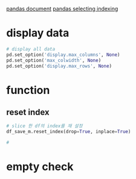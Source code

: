 [pandas document](!https://pandas.pydata.org/pandas-docs/stable/user_guide/reshaping.html)
[pandas selecting indexing](!https://pandas.pydata.org/pandas-docs/stable/user_guide/indexing.html#indexing-and-selecting-data)


# display data
```python
# display all data 
pd.set_option('display.max_columns', None)
pd.set_option('max_colwidth', None)
pd.set_option('display.max_rows', None)


```




# function 


## reset index
```python
# slice 한 df의 index를 재 설정
df_save_m.reset_index(drop=True, inplace=True)

# 

```



# empty check 